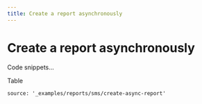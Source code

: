 ```yaml
---
title: Create a report asynchronously
---
```


# Create a report asynchronously

Code snippets...

Table

```code_snippets
source: '_examples/reports/sms/create-async-report'
```

